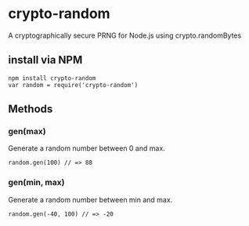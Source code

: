 # crypto-random
A cryptographically secure PRNG for Node.js using crypto.randomBytes

## install via NPM
    npm install crypto-random
    var random = require('crypto-random')

## Methods

### gen(max)
Generate a random number between 0 and max.

    random.gen(100) // => 88
    
### gen(min, max)
Generate a random number between min and max.

    random.gen(-40, 100) // => -20